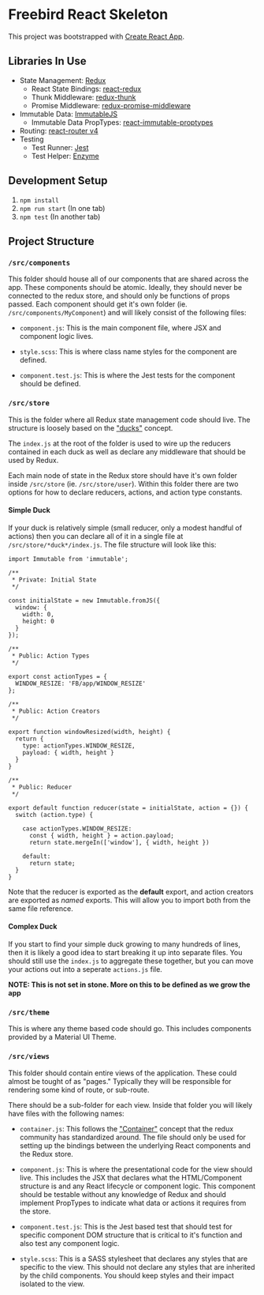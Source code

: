 # Freebird React Skeleton

This project was bootstrapped with [Create React App](https://github.com/facebookincubator/create-react-app).

## Libraries In Use

* State Management: [Redux](http://redux.js.org/)
  * React State Bindings: [react-redux](http://redux.js.org/docs/basics/UsageWithReact.html)
  * Thunk Middleware: [redux-thunk](https://github.com/gaearon/redux-thunk)
  * Promise Middleware: [redux-promise-middleware](https://github.com/pburtchaell/redux-promise-middleware)
* Immutable Data: [ImmutableJS](https://facebook.github.io/immutable-js/)
  * Immutable Data PropTypes: [react-immutable-proptypes](https://github.com/HurricaneJames/react-immutable-proptypes)
* Routing: [react-router v4](https://react-router.now.sh/)
* Testing
  * Test Runner: [Jest](https://facebook.github.io/jest/)
  * Test Helper: [Enzyme](http://airbnb.io/enzyme/)

## Development Setup

1. `npm install`
2. `npm run start` (In one tab)
3. `npm test` (In another tab)

## Project Structure

### `/src/components`

This folder should house all of our components that are shared across the app. These components should be atomic. Ideally, they should never be connected to the redux store, and should only be functions of props passed. Each component should get it's own folder (ie. `/src/components/MyComponent`) and will likely consist of the following files:

* `component.js`: This is the main component file, where JSX and component logic lives.

* `style.scss`: This is where class name styles for the component are defined.

* `component.test.js`: This is where the Jest tests for the component should be defined.

### `/src/store`

This is the folder where all Redux state management code should live. The structure is loosely based on the ["ducks"](https://github.com/erikras/ducks-modular-redux) concept.

The `index.js` at the root of the folder is used to wire up the reducers contained in each duck as well as declare any middleware that should be used by Redux.

Each main node of state in the Redux store should have it's own folder inside `/src/store` (ie. `/src/store/user`). Within this folder there are two options for how to declare reducers, actions, and action type constants.

#### Simple Duck

If your duck is relatively simple (small reducer, only a modest handful of actions) then you can declare all of it in a single file at `/src/store/*duck*/index.js`. The file structure will look like this:

```
import Immutable from 'immutable';

/**
 * Private: Initial State
 */

const initialState = new Immutable.fromJS({
  window: {
    width: 0,
    height: 0
  }
});

/**
 * Public: Action Types
 */

export const actionTypes = {
  WINDOW_RESIZE: 'FB/app/WINDOW_RESIZE'
};

/**
 * Public: Action Creators
 */

export function windowResized(width, height) {
  return {
    type: actionTypes.WINDOW_RESIZE,
    payload: { width, height }
  }
}

/**
 * Public: Reducer
 */

export default function reducer(state = initialState, action = {}) {
  switch (action.type) {

    case actionTypes.WINDOW_RESIZE:
      const { width, height } = action.payload;
      return state.mergeIn(['window'], { width, height })

    default:
      return state;
  }
}
```

Note that the reducer is exported as the **default** export, and action creators are exported as *named* exports. This will allow you to import both from the same file reference.

#### Complex Duck

If you start to find your simple duck growing to many hundreds of lines, then it is likely a good idea to start breaking it up into separate files. You should still use the `index.js` to aggregate these together, but you can move your actions out into a seperate `actions.js` file.

**NOTE: This is not set in stone. More on this to be defined as we grow the app**

### `/src/theme`

This is where any theme based code should go. This includes components provided by a Material UI Theme.

### `/src/views`

This folder should contain entire views of the application. These could almost be tought of as "pages." Typically they will be responsible for rendering some kind of route, or sub-route.

There should be a sub-folder for each view. Inside that folder you will likely have files with the following names:

* `container.js`: This follows the ["Container"](http://redux.js.org/docs/basics/UsageWithReact.html#presentational-and-container-components) concept that the redux community has standardized around. The file should only be used for setting up the bindings between the underlying React components and the Redux store.

* `component.js`: This is where the presentational code for the view should live. This includes the JSX that declares what the HTML/Component structure is and any React lifecycle or component logic. This component should be testable without any knowledge of Redux and should implement PropTypes to indicate what data or actions it requires from the store.

* `component.test.js`: This is the Jest based test that should test for specific component DOM structure that is critical to it's function and also test any component logic.

* `style.scss`: This is a SASS stylesheet that declares any styles that are specific to the view. This should not declare any styles that are inherited by the child components. You should keep styles and their impact isolated to the view.
